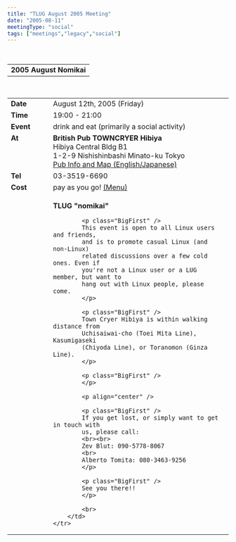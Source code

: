 ```yaml
---
title: "TLUG August 2005 Meeting"
date: "2005-08-11"
meetingType: "social"
tags: ["meetings","legacy","social"]
---
```


<br>

<table border="0" cellpadding="3" cellspacing="1" width="70%" /><tr>
		<td /><b>2005 August Nomikai</b></td></tr>
</table><br>

<table border="0" width="70%" cellpadding="1" cellspacing="1" />
	<tr />
		<td width="80" valign="top" /><b>Date</b></td>
		<td>August 12th, 2005 (Friday)<br></td>
	</tr>
	<tr />
		<td width="80" valign="top" /><b>Time</b></td>
		<td>19:00 - 21:00<br></td>
	</tr>
	<tr />
		<td width="80" valign="top" /><b>Event</b></td>
		<td>drink and eat (primarily a social activity)<br></td>
	</tr>
	<tr />
		<td width="80" valign="top" /><b>At</b></td>
		<td>
			<b>British Pub TOWNCRYER Hibiya</b><br>
       		Hibiya Central Bldg B1<br> 
				   1-2-9 Nishishinbashi Minato-ku Tokyo<br>
			<a href="http://www.towncryer.jp/TChibiya.html">Pub Info and Map (English/Japanese)</a>
	   </td>
	</tr>
	<tr />
		<td width="80" valign="top" /><b>Tel</b></td>
		<td>03-3519-6690</td>
	</tr>
	<tr />
		<td width="80" valign="top" /><b>Cost</b></td>
		<td>pay as you go!
		<a href="http://www.towncryer.jp/TCmenu.html">(Menu)</a>
		</td>
	</tr>
	<tr />
		<td width="80" valign="top" />&nbsp;</td>
		<td>
			<p>
			<b>TLUG "nomikai"</b>
			</p>

			<p class="BigFirst" />
			This event is open to all Linux users and friends, 
			and is to promote casual Linux (and non-Linux) 
			related discussions over a few cold ones. Even if 
			you're not a Linux user or a LUG member, but want to 
			hang out with Linux people, please come.
			</p>

			<p class="BigFirst" />
			Town Cryer Hibiya is within walking distance from 
			Uchisaiwai-cho (Toei Mita Line), Kasumigaseki 
			(Chiyoda Line), or Toranomon (Ginza Line). 
			</p>

			<p class="BigFirst" />
			</p>
			
			<p align="center" />

			<p class="BigFirst" />
			If you get lost, or simply want to get in touch with 
			us, please call:
			<br><br>
			Zev Blut: 090-5778-8067
			<br>
			Alberto Tomita: 080-3463-9256
			</p>

			<p class="BigFirst" />
			See you there!!
			</p>

			<br>
		</td>
	</tr>


</table>
<br>
